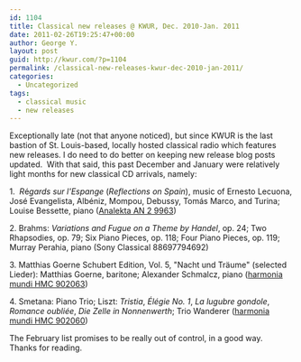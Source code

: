 ```yaml
---
id: 1104
title: Classical new releases @ KWUR, Dec. 2010-Jan. 2011
date: 2011-02-26T19:25:47+00:00
author: George Y.
layout: post
guid: http://kwur.com/?p=1104
permalink: /classical-new-releases-kwur-dec-2010-jan-2011/
categories:
  - Uncategorized
tags:
  - classical music
  - new releases
---
```

<div class="pf-content">
  <p>
    Exceptionally late (not that anyone noticed), but since KWUR is the last bastion of St. Louis-based, locally hosted classical radio which features new releases. I do need to do better on keeping new release blog posts updated.  With that said, this past December and January were relatively light months for new classical CD arrivals, namely:
  </p>
  
  <p>
    1.  <em>R</em>é<em>gards sur l'Espange</em> (<em>Reflections on Spain</em>), music of Ernesto Lecuona, José Evangelista, Albéniz, Mompou, Debussy, Tomás Marco, and Turina; Louise Bessette, piano (<a href="https://www.analekta.com/en/album/Regards-Sur-L-Espagne.605.html">Analekta AN 2 9963</a>)
  </p>
  
  <p>
    2. Brahms: <em>Variations and Fugue on a Theme by Handel</em>, op. 24; Two Rhapsodies, op. 79; Six Piano Pieces, op. 118; Four Piano Pieces, op. 119; Murray Perahia, piano (Sony Classical 88697794692)
  </p>
  
  <p>
    3. Matthias Goerne Schubert Edition, Vol. 5, "Nacht und Träume" (selected Lieder): Matthias Goerne, baritone; Alexander Schmalcz, piano (<a href="http://www.harmoniamundi.com/#/albums?view=home&id=1592">harmonia mundi HMC 902063</a>)
  </p>
  
  <p>
    4. Smetana: Piano Trio; Liszt: <em>Tristia</em>, <em>Élégie No. 1</em>, <em>La lugubre gondole</em>, <em>Romance oubliée</em>, <em>Die Zelle in Nonnenwerth</em>; Trio Wanderer (<a href="http://www.harmoniamundi.com/#/albums?id=1593">harmonia mundi HMC 902060</a>)
  </p>
  
  <p>
    The February list promises to be really out of control, in a good way.  Thanks for reading.
  </p>
  
  <p>
     
  </p>
</div>